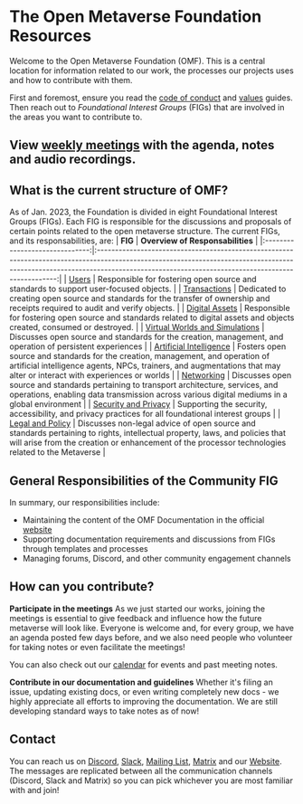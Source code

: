 # The Open Metaverse Foundation Resources

Welcome to the Open Metaverse Foundation (OMF). This is a central location for information related to our work, the processes our projects uses and how to contribute with them. 

First and foremost, ensure you read the [code of conduct](CODE_OF_CONDUCT.md) and [values](values.md) guides. Then reach out to *Foundational Interest Groups* (FIGs) that are involved in the areas you want to contribute to.

## View [weekly meetings](./meetings/readme.md#Previous-Meetings) with the agenda, notes and audio recordings.

## What is the current structure of OMF?
As of Jan. 2023, the Foundation is divided in eight Foundational Interest Groups (FIGs). Each FIG is responsible for the discussions and proposals of certain points related to the open metaverse structure. The current FIGs, and its responsabilities, are:
|             **FIG**            |                                                                                                 **Overview of Responsabilities**                                                                                                |
|:------------------------------:|:-------------------------------------------------------------------------------------------------------------------------------------------------------------------------------------------------------------------------------:|
| [Users](https://github.com/Open-MV/fig-users)                          | Responsible for fostering open source and standards to support user-focused objects.                                                                                                                                            |
| [Transactions](https://github.com/Open-MV/fig-transactions)                   | Dedicated to creating open source and standards for the transfer of ownership and receipts required to audit and verify objects.                                                                                                |
| [Digital Assets](https://github.com/Open-MV/fig-digitalassets)                 | Responsible for fostering open source and standards related to digital assets and objects created, consumed or destroyed.                                                                                                       |
| [Virtual Worlds and Simulations](https://github.com/Open-MV/fig-virtualworldsim) | Discusses open source and standards for the creation, management, and operation of persistent experiences                                                                                                                       |
| [Artificial Intelligence](https://github.com/Open-MV/fig-AI)        | Fosters open source and standards for the creation, management, and operation of artificial intelligence  agents, NPCs, trainers, and augmentations that may alter or interact  with experiences or worlds                      |
| [Networking](https://github.com/Open-MV/fig-networking)                     | Discusses open source and standards pertaining to transport architecture, services, and operations, enabling data  transmission across various digital mediums in a global environment                                          |
| [Security and Privacy](https://github.com/Open-MV/fig-security)           | Supporting the security, accessibility, and privacy practices for all foundational interest groups                                                                                                                              |
| [Legal and Policy](https://github.com/Open-MV/fig-legal-policy)               | Discusses non-legal advice of open source and standards pertaining to rights, intellectual property, laws, and policies that will arise from the creation or enhancement of the processor technologies related to the Metaverse |

## General Responsibilities of the Community FIG
In summary, our responsibilities include:
- Maintaining the content of the OMF Documentation in the official [website](https://www.openmv.org/)
- Supporting documentation requirements and discussions from FIGs through templates and processes
- Managing forums, Discord, and other community engagement channels

## How can you contribute?

**Participate in the meetings**
As we just started our works, joining the meetings is essential to give feedback and influence how the future metaverse will look like. Everyone is welcome and, for every group, we have an agenda posted few days before, and we also need people who volunteer for taking notes or even facilitate the meetings!

You can also check out our [calendar](https://lists.openmv.org/g/calendar/calendar) for events and past meeting notes.

**Contribute in our documentation and guidelines**
Whether it's filing an issue, updating existing docs, or even writing completely new docs - we highly appreciate all efforts to improving the documentation. We are still developing standard ways to take notes as of now! 

## Contact

You can reach us on [Discord](https://discord.gg/openmetaverse), [Slack](https://join.slack.com/t/openmetaverse/shared_invite/zt-1nm1r7t06-AAP4s69ZY2b_zMyur0aS3g), [Mailing List](https://lists.openmv.org/g/main), [Matrix](https://matrix.openmv.org/) and our [Website](https://www.openmv.org/about/contact-us/). The messages are replicated between all the communication channels (Discord, Slack and Matrix) so you can pick whichever you are most familiar with and join!
